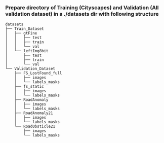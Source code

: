 ### Prepare directory of Training (Cityscapes) and Validation (All validation dataset) in a ./datasets dir with following structure

```plaintext
datasets
├── Train_Dataset
│   ├── gtFine
│   │   ├── test
│   │   ├── train
│   │   └── val
│   └── leftImg8bit
│       ├── test
│       ├── train
│       └── val
└── Validation_Dataset
    ├── FS_LostFound_full
    │   ├── images
    │   └── labels_masks
    ├── fs_static
    │   ├── images
    │   └── labels_masks
    ├── RoadAnomaly
    │   ├── images
    │   └── labels_masks
    ├── RoadAnomaly21
    │   ├── images
    │   └── labels_masks
    └── RoadObsticle21
        ├── images
        └── labels_masks
```

